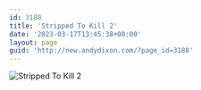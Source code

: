 ```yaml
---
id: 3188
title: 'Stripped To Kill 2'
date: '2023-03-17T13:45:38+00:00'
layout: page
guid: 'http://new.andydixon.com/?page_id=3188'
---
```


![Stripped To Kill 2](https://i0.wp.com/assets.g8x2.ldn.idrivee2-23.com/posters/Stripped%20To%20Kill%202%2001.jpg?w=1200&ssl=1 "Stripped To Kill 2")